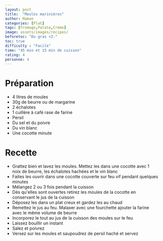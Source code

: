 ```yaml
---
layout: post
title:  "Moules marinières"
author: Maman
categories: [Plat]
tags: [Fromage,Patate,Crème]
image: assets/images/recipes/
beforetoc: "Du gras <3."
toc: true
difficulty : "Facile"
time: "45 min et 15 min de cuisson"
rating: 4
personne: 4
---
```


# Préparation 
* 4 litres de moules
* 30g de beurre ou de margarine
* 2 échalotes
* 1 cuillère à café rase de farine
* Persil
* Du sel et du poivre
* Du vin blanc
* Une cocotte minute

# Recette
* Grattez bien et lavez les moules. Mettez les dans une cocotte avec 1 noix de beurre, les échalotes hachées et le vin blanc
* Faites les ouvrir dans une cocotte couverte sur feu vif pendant quelques minutes
* Mélangez 2 ou 3 fois pendant la cuisson
* Dès qu'elles sont ouvertes retirez les moules de la cocotte en conservant le jus de la cuisson
* Déposez les dans un plat creux et gardez les au chaud
* Remettez le jus au feu. Malaxer avec une fourchette ajouter la farine avec le même volume de beurre
* Incorporez le tout au jus de la cuisson des moules sur le feu
* Laissez bouillir un instant 
* Salez et poivrez
* Versez sur les moules et saupoudrez de persil haché et servez

